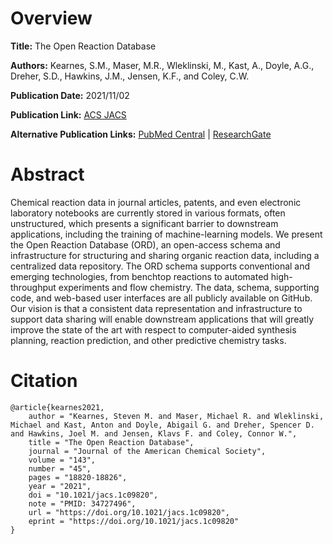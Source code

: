 # Overview
**Title:**
The Open Reaction Database

**Authors:**
Kearnes, S.M., Maser, M.R., Wleklinski, M., Kast, A., Doyle, A.G., Dreher, S.D., Hawkins, J.M., Jensen, K.F., and Coley, C.W.

**Publication Date:**
2021/11/02

**Publication Link:**
[ACS JACS](https://pubs.acs.org/doi/10.1021/jacs.1c09820)

**Alternative Publication Links:**
[PubMed Central](https://www.ncbi.nlm.nih.gov/pmc/articles/PMC10767899) |
[ResearchGate](https://www.researchgate.net/publication/355879735_The_Open_Reaction_Database)


# Abstract
Chemical reaction data in journal articles, patents, and even electronic laboratory notebooks are currently stored in various formats, often unstructured, which presents a significant barrier to downstream applications, including the training of machine-learning models.
We present the Open Reaction Database (ORD), an open-access schema and infrastructure for structuring and sharing organic reaction data, including a centralized data repository.
The ORD schema supports conventional and emerging technologies, from benchtop reactions to automated high-throughput experiments and flow chemistry.
The data, schema, supporting code, and web-based user interfaces are all publicly available on GitHub.
Our vision is that a consistent data representation and infrastructure to support data sharing will enable downstream applications that will greatly improve the state of the art with respect to computer-aided synthesis planning, reaction prediction, and other predictive chemistry tasks.


# Citation
```
@article{kearnes2021,
    author = "Kearnes, Steven M. and Maser, Michael R. and Wleklinski, Michael and Kast, Anton and Doyle, Abigail G. and Dreher, Spencer D. and Hawkins, Joel M. and Jensen, Klavs F. and Coley, Connor W.",
    title = "The Open Reaction Database",
    journal = "Journal of the American Chemical Society",
    volume = "143",
    number = "45",
    pages = "18820-18826",
    year = "2021",
    doi = "10.1021/jacs.1c09820",
    note = "PMID: 34727496",
    url = "https://doi.org/10.1021/jacs.1c09820",
    eprint = "https://doi.org/10.1021/jacs.1c09820"
}
```
